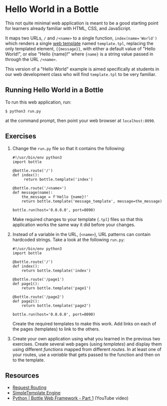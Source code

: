 # Hello World in a Bottle

This not quite minimal web application is meant to be a good starting point
for learners already familiar with HTML, CSS, and JavaScript.

It maps two URLs, ``/`` and ``/<name>`` to a single function,
``index(name='World')`` which renders a single
[web template](https://en.wikipedia.org/wiki/Web_template_system) named
``template.tpl``, replacing the only templated element, ``{{message}}``,
with either a default value of "Hello World!", or else "Hello {name}!"
where ``{name}`` is a string value passed in through the URL ``/<name>``.

This version of a "Hello World" example is aimed specifically at students in
our web development class who will find ``template.tpl`` to be very familiar.


## Running Hello World in a Bottle

To run this web application, run:
```
$ python3 run.py
```
at the command prompt, then point your web browser at ``localhost:8090``.


## Exercises

1. Change the ``run.py`` file so that it contains the following:
   ```
   #!/usr/bin/env python3
   import bottle

   @bottle.route('/')
   def index():
        return bottle.template('index')

   @bottle.route('/<name>')
   def message(name):
       the_message = f'Hello {name}!'
       return bottle.template('message_template', message=the_message)

   bottle.run(host='0.0.0.0', port=8090)
   ```
   Make required changes to your template (``.tpl``) files so that this
   application works the same way it did before your changes.

2. Instead of a variable in the URL, (``<name>``), URL patterns can contain
   hardcoded strings. Take a look at the following ``run.py``:
   ```
   #!/usr/bin/env python3
   import bottle

   @bottle.route('/')
   def index():
       return bottle.template('index')

   @bottle.route('/page1')
   def page1():
       return bottle.template('page1')

   @bottle.route('/page2')
   def page2():
       return bottle.template('page2')

   bottle.run(host='0.0.0.0', port=8090)
   ```
   Create the required templates to make this work. Add links on each of the
   pages (templates) to link to the others.

3. Create your own application using what you learned in the previous two
   exercises. Create several web pages (using *templates*) and display them
   using different *functions* mapped from different *routes*. In at least
   one of your routes, use a *variable* that gets passed to the function and
   then on to the template.

## Resources

* [Request Routing](https://bottlepy.org/docs/dev/routing.html)
* [SimpleTemplate Engine](https://bottlepy.org/docs/dev/stpl.html)
* [Python | Bottle Web Framework - Part 1](https://www.youtube.com/watch?v=nUcj3d0bI-c) (YouTube video)
